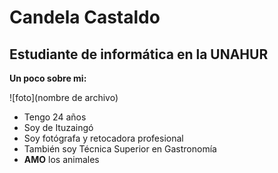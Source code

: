 # Candela Castaldo
## Estudiante de informática en la UNAHUR

**Un poco sobre mi:**

![foto](nombre de archivo)

* Tengo 24 años
* Soy de Ituzaingó
* Soy fotógrafa y retocadora profesional
* También soy Técnica Superior en Gastronomía
* **AMO** los animales

